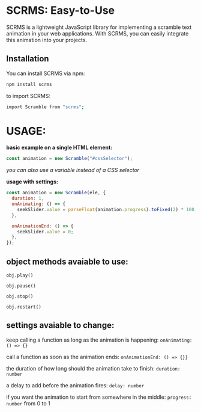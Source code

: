 # SCRMS: Easy-to-Use 

SCRMS is a lightweight JavaScript library for implementing a scramble text animation in your web applications. With SCRMS, you can easily integrate this animation into your projects.


## Installation

You can install SCRMS via npm:

```bash
npm install scrms 
```

to import SCRMS:
```bash
import Scramble from "scrms";
```

##

# USAGE:

**basic example on a single HTML element:**

```JavaScript
const animation = new Scramble("#cssSelector");
```
_you can also use a variable instead of a CSS selector_


**usage with settings:**

```JavaScript
const animation = new Scramble(ele, {
  duration: 1,
  onAnimating: () => {
    seekSlider.value = parseFloat(animation.progress).toFixed(2) * 100;
  },

  onAnimationEnd: () => {
    seekSlider.value = 0;
  },
});
```

##

## object methods avaiable to use:

`obj.play()`

`obj.pause()`

`obj.stop()`

`obj.restart()`

##

## settings avaiable to change:

keep calling a function as long as the animation is happening:
`onAnimating: () => {}`

call a function as soon as the animation ends:
`onAnimationEnd: () => {}}`

the duration of how long should the animation take to finish:
`duration: number`

a delay to add before the animation fires:
`delay: number` 

if you want the animation to start from somewhere in the middle: 
`progress: number` from 0 to 1


##
